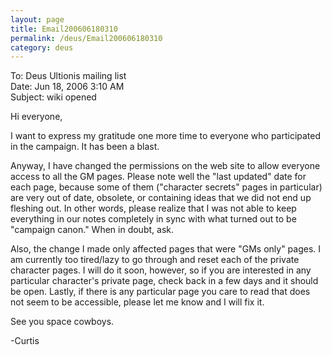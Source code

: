 ```yaml
---
layout: page
title: Email200606180310
permalink: /deus/Email200606180310
category: deus
---
```

To: Deus Ultionis mailing list
<br>Date: Jun 18, 2006 3:10 AM
<br>Subject: wiki opened

Hi everyone,

I want to express my gratitude one more time to everyone who participated in the campaign. It has been a blast.

Anyway, I have changed the permissions on the web site to allow everyone access to all the GM pages. Please note well the &quot;last updated&quot; date for each page, because some of them (&quot;character secrets&quot; pages in particular) are very out of date, obsolete, or containing ideas that we did not end up fleshing out. In other words, please realize that I was not able to keep everything in our notes completely in sync with what turned out to be &quot;campaign canon.&quot; When in doubt, ask.

Also, the change I made only affected pages that were &quot;GMs only&quot; pages. I am currently too tired/lazy to go through and reset each of the private character pages. I will do it soon, however, so if you are interested in any particular character's private page, check back in a few days and it should be open. Lastly, if there is any particular page you care to read that does not seem to be accessible, please let me know and I will fix it.

See you space cowboys.

-Curtis
